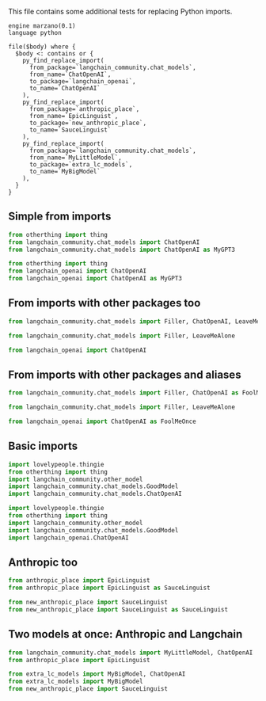 This file contains some additional tests for replacing Python imports.

```grit
engine marzano(0.1)
language python

file($body) where {
  $body <: contains or {
    py_find_replace_import(
      from_package=`langchain_community.chat_models`,
      from_name=`ChatOpenAI`,
      to_package=`langchain_openai`,
      to_name=`ChatOpenAI`
    ),
    py_find_replace_import(
      from_package=`anthropic_place`,
      from_name=`EpicLinguist`,
      to_package=`new_anthropic_place`,
      to_name=`SauceLinguist`
    ),
    py_find_replace_import(
      from_package=`langchain_community.chat_models`,
      from_name=`MyLittleModel`,
      to_package=`extra_lc_models`,
      to_name=`MyBigModel`
    ),
  }
}
```

## Simple from imports

```py
from otherthing import thing
from langchain_community.chat_models import ChatOpenAI
from langchain_community.chat_models import ChatOpenAI as MyGPT3
```

```py
from otherthing import thing
from langchain_openai import ChatOpenAI
from langchain_openai import ChatOpenAI as MyGPT3
```

## From imports with other packages too

```py
from langchain_community.chat_models import Filler, ChatOpenAI, LeaveMeAlone
```

```py
from langchain_community.chat_models import Filler, LeaveMeAlone

from langchain_openai import ChatOpenAI
```

## From imports with other packages and aliases

```py
from langchain_community.chat_models import Filler, ChatOpenAI as FoolMeOnce, LeaveMeAlone

```

```py
from langchain_community.chat_models import Filler, LeaveMeAlone

from langchain_openai import ChatOpenAI as FoolMeOnce
```

## Basic imports

```py
import lovelypeople.thingie
from otherthing import thing
import langchain_community.other_model
import langchain_community.chat_models.GoodModel
import langchain_community.chat_models.ChatOpenAI
```

```py
import lovelypeople.thingie
from otherthing import thing
import langchain_community.other_model
import langchain_community.chat_models.GoodModel
import langchain_openai.ChatOpenAI
```

## Anthropic too

```py
from anthropic_place import EpicLinguist
from anthropic_place import EpicLinguist as SauceLinguist
```

```py
from new_anthropic_place import SauceLinguist
from new_anthropic_place import SauceLinguist as SauceLinguist
```

## Two models at once: Anthropic and Langchain

```py
from langchain_community.chat_models import MyLittleModel, ChatOpenAI
from anthropic_place import EpicLinguist
```

```py
from extra_lc_models import MyBigModel, ChatOpenAI
from extra_lc_models import MyBigModel
from new_anthropic_place import SauceLinguist
```
